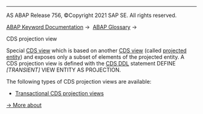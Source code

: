   

* * *

AS ABAP Release 756, ©Copyright 2021 SAP SE. All rights reserved.

[ABAP Keyword Documentation](javascript:call_link\('abenabap.htm'\)) →  [ABAP Glossary](javascript:call_link\('abenabap_glossary.htm'\)) → 

CDS projection view

Special [CDS view](javascript:call_link\('abencds_view_glosry.htm'\) "Glossary Entry") which is based on another [CDS view](javascript:call_link\('abencds_view_glosry.htm'\) "Glossary Entry") (called [projected entity](javascript:call_link\('abencds_pv_projected_entity_glosry.htm'\) "Glossary Entry")) and exposes only a subset of elements of the projected entity. A CDS projection view is defined with the [CDS DDL](javascript:call_link\('abencds_ddl_glosry.htm'\) "Glossary Entry") statement DEFINE *\[*TRANSIENT*\]* VIEW ENTITY AS PROJECTION.

The following types of CDS projection views are available:

-   [Transactional CDS projection views](javascript:call_link\('abencds_transactional_pv_glosry.htm'\) "Glossary Entry")

[→ More about](javascript:call_link\('abencds_proj_views.htm'\))